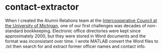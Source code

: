 # contact-extractor
When I created the Alumni Relations team at the [Intercooperative Council at the University of Michigan](https://icc.coop/), one of our first challenges was decades of non-standard bookkeeping.
Electronic office directories were kept since approximately 2000, but they were stored in Word documents and the format was inconsistant over time.
I wrote MATLAB convert the Word files to .txt then search for and extract former officer names and contact info.
